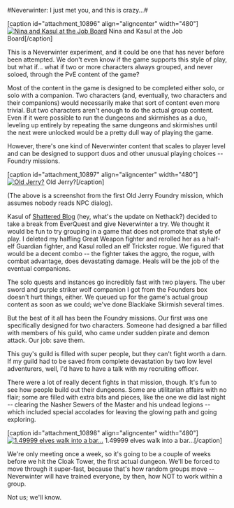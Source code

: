 #Neverwinter: I just met you, and this is crazy...#

[caption id="attachment\_10896" align="aligncenter" width="480"][![Nina and Kasul at the Job Board](http://westkarana.com/wp-content/uploads/2013/05/GameClient-2013-05-13-23-24-23-16-480x342.jpg)](http://westkarana.com/wp-content/uploads/2013/05/GameClient-2013-05-13-23-24-23-16.jpg) Nina and Kasul at the Job Board[/caption]

This is a Neverwinter experiment, and it could be one that has never before been attempted. We don't even know if the game supports this style of play, but what if... what if two or more characters always grouped, and never soloed, through the PvE content of the game?

Most of the content in the game is designed to be completed either solo, or solo with a companion. Two characters (and, eventually, two characters and their companions) would necessarily make that sort of content even more trivial. But two characters aren't enough to do the actual group content. Even if it were possible to run the dungeons and skirmishes as a duo, leveling up entirely by repeating the same dungeons and skirmishes until the next were unlocked would be a pretty dull way of playing the game.

However, there's one kind of Neverwinter content that scales to player level and can be designed to support duos and other unusual playing choices -- Foundry missions.

[caption id="attachment\_10897" align="aligncenter" width="480"][![Old Jerry?](http://westkarana.com/wp-content/uploads/2013/05/GameClient-2013-05-12-16-11-48-62-480x343.jpg)](http://westkarana.com/wp-content/uploads/2013/05/GameClient-2013-05-12-16-11-48-62.jpg) Old Jerry?[/caption]

(The above is a screenshot from the first Old Jerry Foundry mission, which assumes nobody reads NPC dialog).

Kasul of [Shattered Blog](http://shatteredblog.wordpress.com/) (hey, what's the update on Nethack?) decided to take a break from EverQuest and give Neverwinter a try. We thought it would be fun to try grouping in a game that does not promote that style of play. I deleted my halfling Great Weapon fighter and rerolled her as a half-elf Guardian fighter, and Kasul rolled an elf Trickster rogue. We figured that would be a decent combo -- the fighter takes the aggro, the rogue, with combat advantage, does devastating damage. Heals will be the job of the eventual companions.

The solo quests and instances go incredibly fast with two players. The uber sword and purple striker wolf companion I got from the Founders box doesn't hurt things, either. We queued up for the game's actual group content as soon as we could; we've done Blacklake Skirmish several times.

But the best of it all has been the Foundry missions. Our first was one specifically designed for two characters. Someone had designed a bar filled with members of his guild, who came under sudden pirate and demon attack. Our job: save them.

This guy's guild is filled with super people, but they can't fight worth a darn. If my guild had to be saved from complete devastation by two low level adventurers, well, I'd have to have a talk with my recruiting officer.

There were a lot of really decent fights in that mission, though. It's fun to see how people build out their dungeons. Some are utilitarian affairs with no flair; some are filled with extra bits and pieces, like the one we did last night -- clearing the Nasher Sewers of the Master and his undead legions -- which included special accolades for leaving the glowing path and going exploring.

[caption id="attachment\_10898" align="aligncenter" width="480"][![1.49999 elves walk into a bar...](http://westkarana.com/wp-content/uploads/2013/05/GameClient-2013-05-11-23-17-51-08-480x343.jpg)](http://westkarana.com/wp-content/uploads/2013/05/GameClient-2013-05-11-23-17-51-08.jpg) 1.49999 elves walk into a bar...[/caption]

We're only meeting once a week, so it's going to be a couple of weeks before we hit the Cloak Tower, the first actual dungeon. We'll be forced to move through it super-fast, because that's how random groups move -- Neverwinter will have trained everyone, by then, how NOT to work within a group.

Not us; we'll know.

